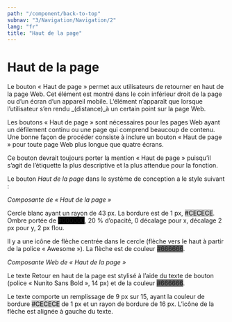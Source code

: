 ```yaml
---
path: "/component/back-to-top"
subnav: "3/Navigation/Navigation/2"
lang: "fr"
title: "Haut de la page"
---
```


<helmet>
<title> Haut de la page - Système de conception Aurora </title>
</helmet>

# Haut de la page

Le bouton « Haut de page » permet aux utilisateurs de retourner en haut de la page Web. Cet élément est montré dans le coin inférieur droit de la page ou d’un écran d’un appareil mobile. L’élément n’apparaît que lorsque l’utilisateur s’en rendu _(distance)_à un certain point sur la page Web.

Les boutons « Haut de page » sont nécessaires pour les pages Web ayant un défilement continu ou une page qui comprend beaucoup de contenu. Une bonne façon de procéder consiste à inclure un bouton « Haut de page » pour toute page Web plus longue que quatre écrans.

Ce bouton devrait toujours porter la mention « Haut de page » puisqu’il s’agit de l’étiquette la plus descriptive et la plus attendue pour la fonction.

Le bouton _Haut de la page_ dans le système de conception a le style suivant :

*Composante de « Haut de la page »*

Cercle blanc ayant un rayon de 43 px. La bordure est de 1 px, <badge style="background-color: #CECECE;color:black;">#CECECE</badge>. Ombre portée de <badge style="background-color: #000000;">#000000</badge>, 20 % d’opacité, 0 décalage pour x, décalage 2 px pour y, 2 px flou.

Il y a une icône de flèche centrée dans le cercle (flèche vers le haut à partir de la police « Awesome »). La flèche est de couleur <badge style="background-color: #666666;">#666666</badge>.

*Composante Web de « Haut de la page »*

Le texte Retour en haut de la page est stylisé à l’aide du texte de bouton (police « Nunito Sans Bold », 14 px) et de la couleur <badge style="background-color: #666666;">#666666</badge>.

Le texte comporte un remplissage de 9 px sur 15, ayant la couleur de bordure <badge style="background-color: #CECECE;color:black;">#CECECE</badge> de 1 px et un rayon de bordure de 16 px. L’icône de la flèche est alignée à gauche du texte.
